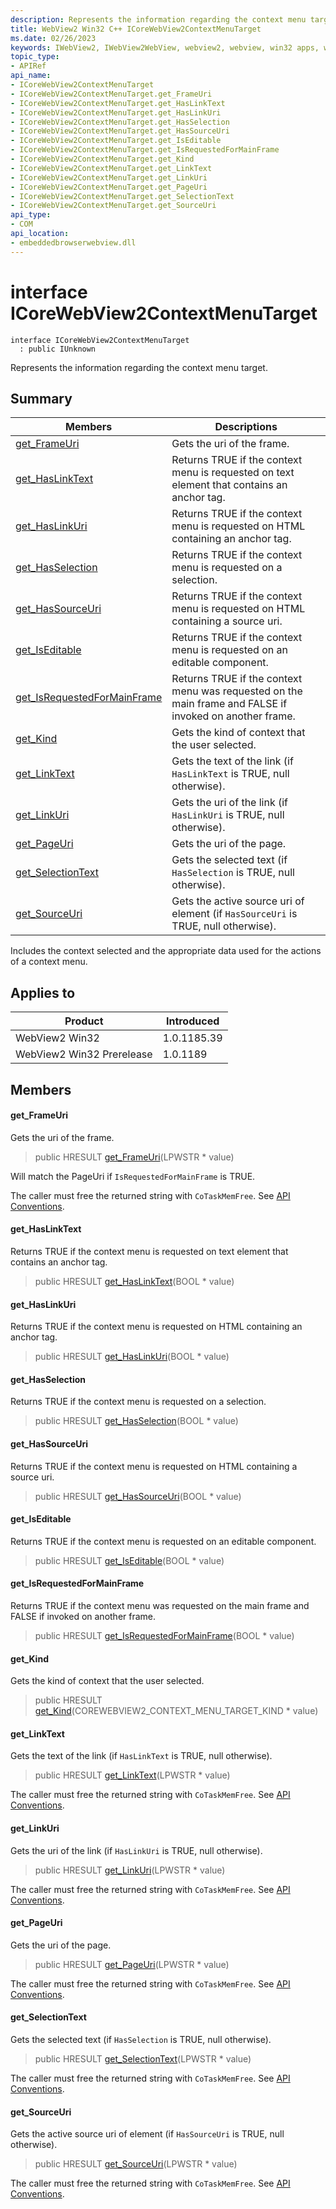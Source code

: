 ```yaml
---
description: Represents the information regarding the context menu target.
title: WebView2 Win32 C++ ICoreWebView2ContextMenuTarget
ms.date: 02/26/2023
keywords: IWebView2, IWebView2WebView, webview2, webview, win32 apps, win32, edge, ICoreWebView2, ICoreWebView2Controller, browser control, edge html, ICoreWebView2ContextMenuTarget
topic_type: 
- APIRef
api_name:
- ICoreWebView2ContextMenuTarget
- ICoreWebView2ContextMenuTarget.get_FrameUri
- ICoreWebView2ContextMenuTarget.get_HasLinkText
- ICoreWebView2ContextMenuTarget.get_HasLinkUri
- ICoreWebView2ContextMenuTarget.get_HasSelection
- ICoreWebView2ContextMenuTarget.get_HasSourceUri
- ICoreWebView2ContextMenuTarget.get_IsEditable
- ICoreWebView2ContextMenuTarget.get_IsRequestedForMainFrame
- ICoreWebView2ContextMenuTarget.get_Kind
- ICoreWebView2ContextMenuTarget.get_LinkText
- ICoreWebView2ContextMenuTarget.get_LinkUri
- ICoreWebView2ContextMenuTarget.get_PageUri
- ICoreWebView2ContextMenuTarget.get_SelectionText
- ICoreWebView2ContextMenuTarget.get_SourceUri
api_type:
- COM
api_location:
- embeddedbrowserwebview.dll
---
```


# interface ICoreWebView2ContextMenuTarget

```
interface ICoreWebView2ContextMenuTarget
  : public IUnknown
```

Represents the information regarding the context menu target.

## Summary

 Members                        | Descriptions
--------------------------------|---------------------------------------------
[get_FrameUri](#get_frameuri) | Gets the uri of the frame.
[get_HasLinkText](#get_haslinktext) | Returns TRUE if the context menu is requested on text element that contains an anchor tag.
[get_HasLinkUri](#get_haslinkuri) | Returns TRUE if the context menu is requested on HTML containing an anchor tag.
[get_HasSelection](#get_hasselection) | Returns TRUE if the context menu is requested on a selection.
[get_HasSourceUri](#get_hassourceuri) | Returns TRUE if the context menu is requested on HTML containing a source uri.
[get_IsEditable](#get_iseditable) | Returns TRUE if the context menu is requested on an editable component.
[get_IsRequestedForMainFrame](#get_isrequestedformainframe) | Returns TRUE if the context menu was requested on the main frame and FALSE if invoked on another frame.
[get_Kind](#get_kind) | Gets the kind of context that the user selected.
[get_LinkText](#get_linktext) | Gets the text of the link (if `HasLinkText` is TRUE, null otherwise).
[get_LinkUri](#get_linkuri) | Gets the uri of the link (if `HasLinkUri` is TRUE, null otherwise).
[get_PageUri](#get_pageuri) | Gets the uri of the page.
[get_SelectionText](#get_selectiontext) | Gets the selected text (if `HasSelection` is TRUE, null otherwise).
[get_SourceUri](#get_sourceuri) | Gets the active source uri of element (if `HasSourceUri` is TRUE, null otherwise).

Includes the context selected and the appropriate data used for the actions of a context menu.

## Applies to

Product                         | Introduced
--------------------------------|---------------------------------------------
WebView2 Win32            |    1.0.1185.39
WebView2 Win32 Prerelease |    1.0.1189

## Members

#### get_FrameUri

Gets the uri of the frame.

> public HRESULT [get_FrameUri](#get_frameuri)(LPWSTR * value)

Will match the PageUri if `IsRequestedForMainFrame` is TRUE.

The caller must free the returned string with `CoTaskMemFree`. See [API Conventions](/microsoft-edge/webview2/concepts/win32-api-conventions#strings).

#### get_HasLinkText

Returns TRUE if the context menu is requested on text element that contains an anchor tag.

> public HRESULT [get_HasLinkText](#get_haslinktext)(BOOL * value)

#### get_HasLinkUri

Returns TRUE if the context menu is requested on HTML containing an anchor tag.

> public HRESULT [get_HasLinkUri](#get_haslinkuri)(BOOL * value)

#### get_HasSelection

Returns TRUE if the context menu is requested on a selection.

> public HRESULT [get_HasSelection](#get_hasselection)(BOOL * value)

#### get_HasSourceUri

Returns TRUE if the context menu is requested on HTML containing a source uri.

> public HRESULT [get_HasSourceUri](#get_hassourceuri)(BOOL * value)

#### get_IsEditable

Returns TRUE if the context menu is requested on an editable component.

> public HRESULT [get_IsEditable](#get_iseditable)(BOOL * value)

#### get_IsRequestedForMainFrame

Returns TRUE if the context menu was requested on the main frame and FALSE if invoked on another frame.

> public HRESULT [get_IsRequestedForMainFrame](#get_isrequestedformainframe)(BOOL * value)

#### get_Kind

Gets the kind of context that the user selected.

> public HRESULT [get_Kind](#get_kind)(COREWEBVIEW2_CONTEXT_MENU_TARGET_KIND * value)

#### get_LinkText

Gets the text of the link (if `HasLinkText` is TRUE, null otherwise).

> public HRESULT [get_LinkText](#get_linktext)(LPWSTR * value)

The caller must free the returned string with `CoTaskMemFree`. See [API Conventions](/microsoft-edge/webview2/concepts/win32-api-conventions#strings).

#### get_LinkUri

Gets the uri of the link (if `HasLinkUri` is TRUE, null otherwise).

> public HRESULT [get_LinkUri](#get_linkuri)(LPWSTR * value)

The caller must free the returned string with `CoTaskMemFree`. See [API Conventions](/microsoft-edge/webview2/concepts/win32-api-conventions#strings).

#### get_PageUri

Gets the uri of the page.

> public HRESULT [get_PageUri](#get_pageuri)(LPWSTR * value)

The caller must free the returned string with `CoTaskMemFree`. See [API Conventions](/microsoft-edge/webview2/concepts/win32-api-conventions#strings).

#### get_SelectionText

Gets the selected text (if `HasSelection` is TRUE, null otherwise).

> public HRESULT [get_SelectionText](#get_selectiontext)(LPWSTR * value)

The caller must free the returned string with `CoTaskMemFree`. See [API Conventions](/microsoft-edge/webview2/concepts/win32-api-conventions#strings).

#### get_SourceUri

Gets the active source uri of element (if `HasSourceUri` is TRUE, null otherwise).

> public HRESULT [get_SourceUri](#get_sourceuri)(LPWSTR * value)

The caller must free the returned string with `CoTaskMemFree`. See [API Conventions](/microsoft-edge/webview2/concepts/win32-api-conventions#strings).

